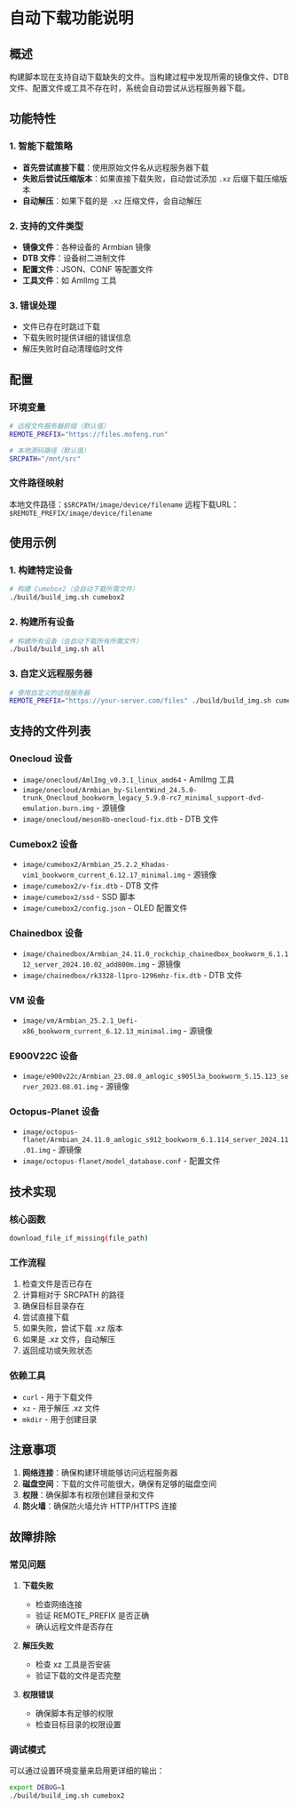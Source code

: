 # 自动下载功能说明

## 概述

构建脚本现在支持自动下载缺失的文件。当构建过程中发现所需的镜像文件、DTB文件、配置文件或工具不存在时，系统会自动尝试从远程服务器下载。

## 功能特性

### 1. 智能下载策略
- **首先尝试直接下载**：使用原始文件名从远程服务器下载
- **失败后尝试压缩版本**：如果直接下载失败，自动尝试添加 `.xz` 后缀下载压缩版本
- **自动解压**：如果下载的是 `.xz` 压缩文件，会自动解压

### 2. 支持的文件类型
- **镜像文件**：各种设备的 Armbian 镜像
- **DTB 文件**：设备树二进制文件
- **配置文件**：JSON、CONF 等配置文件
- **工具文件**：如 AmlImg 工具

### 3. 错误处理
- 文件已存在时跳过下载
- 下载失败时提供详细的错误信息
- 解压失败时自动清理临时文件

## 配置

### 环境变量
```bash
# 远程文件服务器前缀（默认值）
REMOTE_PREFIX="https://files.mofeng.run"

# 本地源码路径（默认值）
SRCPATH="/mnt/src"
```

### 文件路径映射
本地文件路径：`$SRCPATH/image/device/filename`
远程下载URL：`$REMOTE_PREFIX/image/device/filename`

## 使用示例

### 1. 构建特定设备
```bash
# 构建 Cumebox2（会自动下载所需文件）
./build/build_img.sh cumebox2
```

### 2. 构建所有设备
```bash
# 构建所有设备（会自动下载所有所需文件）
./build/build_img.sh all
```

### 3. 自定义远程服务器
```bash
# 使用自定义的远程服务器
REMOTE_PREFIX="https://your-server.com/files" ./build/build_img.sh cumebox2
```

## 支持的文件列表

### Onecloud 设备
- `image/onecloud/AmlImg_v0.3.1_linux_amd64` - AmlImg 工具
- `image/onecloud/Armbian_by-SilentWind_24.5.0-trunk_Onecloud_bookworm_legacy_5.9.0-rc7_minimal_support-dvd-emulation.burn.img` - 源镜像
- `image/onecloud/meson8b-onecloud-fix.dtb` - DTB 文件

### Cumebox2 设备
- `image/cumebox2/Armbian_25.2.2_Khadas-vim1_bookworm_current_6.12.17_minimal.img` - 源镜像
- `image/cumebox2/v-fix.dtb` - DTB 文件
- `image/cumebox2/ssd` - SSD 脚本
- `image/cumebox2/config.json` - OLED 配置文件

### Chainedbox 设备
- `image/chainedbox/Armbian_24.11.0_rockchip_chainedbox_bookworm_6.1.112_server_2024.10.02_add800m.img` - 源镜像
- `image/chainedbox/rk3328-l1pro-1296mhz-fix.dtb` - DTB 文件

### VM 设备
- `image/vm/Armbian_25.2.1_Uefi-x86_bookworm_current_6.12.13_minimal.img` - 源镜像

### E900V22C 设备
- `image/e900v22c/Armbian_23.08.0_amlogic_s905l3a_bookworm_5.15.123_server_2023.08.01.img` - 源镜像

### Octopus-Planet 设备
- `image/octopus-flanet/Armbian_24.11.0_amlogic_s912_bookworm_6.1.114_server_2024.11.01.img` - 源镜像
- `image/octopus-flanet/model_database.conf` - 配置文件

## 技术实现

### 核心函数
```bash
download_file_if_missing(file_path)
```

### 工作流程
1. 检查文件是否已存在
2. 计算相对于 SRCPATH 的路径
3. 确保目标目录存在
4. 尝试直接下载
5. 如果失败，尝试下载 .xz 版本
6. 如果是 .xz 文件，自动解压
7. 返回成功或失败状态

### 依赖工具
- `curl` - 用于下载文件
- `xz` - 用于解压 .xz 文件
- `mkdir` - 用于创建目录

## 注意事项

1. **网络连接**：确保构建环境能够访问远程服务器
2. **磁盘空间**：下载的文件可能很大，确保有足够的磁盘空间
3. **权限**：确保脚本有权限创建目录和文件
4. **防火墙**：确保防火墙允许 HTTP/HTTPS 连接

## 故障排除

### 常见问题

1. **下载失败**
   - 检查网络连接
   - 验证 REMOTE_PREFIX 是否正确
   - 确认远程文件是否存在

2. **解压失败**
   - 检查 xz 工具是否安装
   - 验证下载的文件是否完整

3. **权限错误**
   - 确保脚本有足够的权限
   - 检查目标目录的权限设置

### 调试模式
可以通过设置环境变量来启用更详细的输出：
```bash
export DEBUG=1
./build/build_img.sh cumebox2
``` 